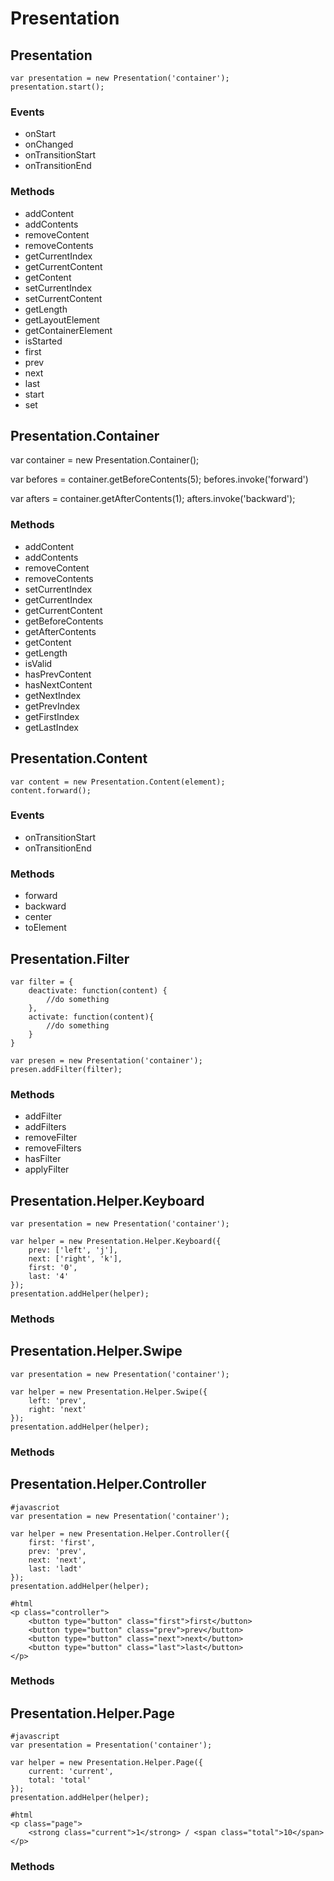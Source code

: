 Presentation
=====================================================



Presentation
-----------------------------------------------------

	var presentation = new Presentation('container');
	presentation.start();


### Events

* onStart
* onChanged
* onTransitionStart
* onTransitionEnd

### Methods

* addContent
* addContents
* removeContent
* removeContents
* getCurrentIndex
* getCurrentContent
* getContent
* setCurrentIndex
* setCurrentContent
* getLength
* getLayoutElement
* getContainerElement
* isStarted
* first
* prev
* next
* last
* start
* set


Presentation.Container
-----------------------------------------------------

var container = new Presentation.Container();

var befores = container.getBeforeContents(5);
befores.invoke('forward')

var afters = container.getAfterContents(1);
afters.invoke('backward');


### Methods

* addContent
* addContents
* removeContent
* removeContents
* setCurrentIndex
* getCurrentIndex
* getCurrentContent
* getBeforeContents
* getAfterContents
* getContent
* getLength
* isValid
* hasPrevContent
* hasNextContent
* getNextIndex
* getPrevIndex
* getFirstIndex
* getLastIndex

Presentation.Content
-----------------------------------------------------

	var content = new Presentation.Content(element);
	content.forward();

### Events

* onTransitionStart
* onTransitionEnd

### Methods

* forward
* backward
* center
* toElement


Presentation.Filter
-----------------------------------------------------

	var filter = {
		deactivate: function(content) {
			//do something
		},
		activate: function(content){
			//do something
		}
	}

	var presen = new Presentation('container');
	presen.addFilter(filter);

### Methods

* addFilter
* addFilters
* removeFilter
* removeFilters
* hasFilter
* applyFilter






Presentation.Helper.Keyboard
-----------------------------------------------------

	var presentation = new Presentation('container');

	var helper = new Presentation.Helper.Keyboard({
		prev: ['left', 'j'],
		next: ['right', 'k'],
		first: '0',
		last: '4'
	});
	presentation.addHelper(helper);


### Methods

Presentation.Helper.Swipe
-----------------------------------------------------

	var presentation = new Presentation('container');

	var helper = new Presentation.Helper.Swipe({
		left: 'prev',
		right: 'next'
	});
	presentation.addHelper(helper);

### Methods


Presentation.Helper.Controller
-----------------------------------------------------

	#javascriot
	var presentation = new Presentation('container');

	var helper = new Presentation.Helper.Controller({
		first: 'first',
		prev: 'prev',
		next: 'next',
		last: 'ladt'
	});
	presentation.addHelper(helper);

	#html
	<p class="controller">
		<button type="button" class="first">first</button>
		<button type="button" class="prev">prev</button>
		<button type="button" class="next">next</button>
		<button type="button" class="last">last</button>
	</p>

### Methods


Presentation.Helper.Page
-----------------------------------------------------

	#javascript
	var presentation = Presentation('container');

	var helper = new Presentation.Helper.Page({
		current: 'current',
		total: 'total'
	});
	presentation.addHelper(helper);

	#html
	<p class="page">
		<strong class="current">1</strong> / <span class="total">10</span>
	</p>


### Methods

